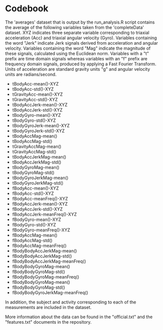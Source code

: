 # Codebook

The 'averages' dataset that is output by the run_analysis.R script contains the average of the following variables
taken from the 'completeData' dataset. XYZ indicates three separate variable corresponding to triaxial 
acceleration (Acc) and triaxial angular velocity (Gyro). Variables containing the word "Jerk" indicate Jerk 
signals derived from acceleration and angular velocity. Variables containing the word "Mag" indicate the 
magnitude of these signals, calculated using the Euclidean norm. Variables with a "t" prefix are time domain 
signals whereas variables with an "f" prefix are frequency domain signals, produced by applying a Fast Fourier 
Transform. Units of acceleration are standard gravity units "g" and angular velocity units are radians/second.

- tBodyAcc-mean()-XYZ
- tBodyAcc-std()-XYZ
- tGravityAcc-mean()-XYZ
- tGravityAcc-std()-XYZ
- tBodyAccJerk-mean()-XYZ
- tBodyAccJerk-std()-XYZ
- tBodyGyro-mean()-XYZ
- tBodyGyro-std()-XYZ
- tBodyGyroJerk-mean()-XYZ
- tBodyGyroJerk-std()-XYZ
- tBodyAccMag-mean()
- tBodyAccMag-std()
- tGravityAccMag-mean()
- tGravityAccMag-std()
- tBodyAccJerkMag-mean()
- tBodyAccJerkMag-std()
- tBodyGyroMag-mean()
- tBodyGyroMag-std()
- tBodyGyroJerkMag-mean()
- tBodyGyroJerkMag-std()
- fBodyAcc-mean()-XYZ
- fBodyAcc-std()-XYZ
- fBodyAcc-meanFreq()-XYZ
- fBodyAccJerk-mean()-XYZ
- fBodyAccJerk-std()-XYZ
- fBodyAccJerk-meanFreq()-XYZ
- fBodyGyro-mean()-XYZ
- fBodyGyro-std()-XYZ
- fBodyGyro-meanFreq()-XYZ
- fBodyAccMag-mean()
- fBodyAccMag-std()
- fBodyAccMag-meanFreq()
- fBodyBodyAccJerkMag-mean()
- fBodyBodyAccJerkMag-std()
- fBodyBodyAccJerkMag-meanFreq()
- fBodyBodyGyroMag-mean()
- fBodyBodyGyroMag-std()
- fBodyBodyGyroMag-meanFreq()
- fBodyBodyGyroMag-mean()
- fBodyBodyGyroMag-std()
- fBodyBodyGyroJerkMag-meanFreq()


In addition, the subject and activity corresponding to each of the measurements are included in the dataset.

More information about the data can be found in the "official.txt" and the "features.txt" documents in the
repository.

          
